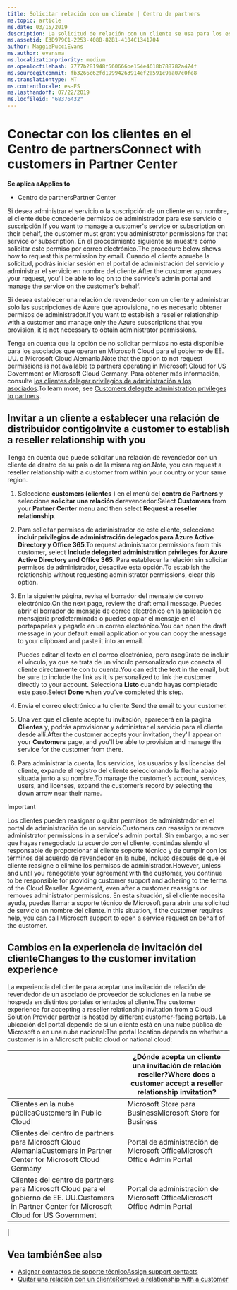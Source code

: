```yaml
---
title: Solicitar relación con un cliente | Centro de partners
ms.topic: article
ms.date: 03/15/2019
description: La solicitud de relación con un cliente se usa para los escenarios multipartner y multicanal. También es útil si un cliente quita tus privilegios de administrador delegado y necesitas restaurarlos para proporcionar aprovisionamiento o soporte técnico.
ms.assetid: E3D979C1-2253-408B-82B1-4104C1341704
author: MaggiePucciEvans
ms.author: evansma
ms.localizationpriority: medium
ms.openlocfilehash: 7777b281948f560666be154e4618b788782a474f
ms.sourcegitcommit: fb3266c62fd19994263914ef2a591c9aa07c0fe8
ms.translationtype: MT
ms.contentlocale: es-ES
ms.lasthandoff: 07/22/2019
ms.locfileid: "68376432"
---
```

# <a name="connect-with-customers-in-partner-center"></a><span data-ttu-id="7d4c5-104">Conectar con los clientes en el Centro de partners</span><span class="sxs-lookup"><span data-stu-id="7d4c5-104">Connect with customers in Partner Center</span></span>

<span data-ttu-id="7d4c5-105">**Se aplica a**</span><span class="sxs-lookup"><span data-stu-id="7d4c5-105">**Applies to**</span></span>

-  <span data-ttu-id="7d4c5-106">Centro de partners</span><span class="sxs-lookup"><span data-stu-id="7d4c5-106">Partner Center</span></span>

<span data-ttu-id="7d4c5-107">Si desea administrar el servicio o la suscripción de un cliente en su nombre, el cliente debe concederle permisos de administrador para ese servicio o suscripción.</span><span class="sxs-lookup"><span data-stu-id="7d4c5-107">If you want to manage a customer's service or subscription on their behalf, the customer must grant you administrator permissions for that service or subscription.</span></span> <span data-ttu-id="7d4c5-108">En el procedimiento siguiente se muestra cómo solicitar este permiso por correo electrónico.</span><span class="sxs-lookup"><span data-stu-id="7d4c5-108">The procedure below shows how to request this permission by email.</span></span> <span data-ttu-id="7d4c5-109">Cuando el cliente apruebe la solicitud, podrás iniciar sesión en el portal de administración del servicio y administrar el servicio en nombre del cliente.</span><span class="sxs-lookup"><span data-stu-id="7d4c5-109">After the customer approves your request, you'll be able to log on to the service's admin portal and manage the service on the customer's behalf.</span></span>

<span data-ttu-id="7d4c5-110">Si desea establecer una relación de revendedor con un cliente y administrar solo las suscripciones de Azure que aprovisiona, no es necesario obtener permisos de administrador.</span><span class="sxs-lookup"><span data-stu-id="7d4c5-110">If you want to establish a reseller relationship with a customer and manage only the Azure subscriptions that you provision, it is not necessary to obtain administrator permissions.</span></span>

<span data-ttu-id="7d4c5-111">Tenga en cuenta que la opción de no solicitar permisos no está disponible para los asociados que operan en Microsoft Cloud para el gobierno de EE. UU. o Microsoft Cloud Alemania.</span><span class="sxs-lookup"><span data-stu-id="7d4c5-111">Note that the option to not request permissions is not available to partners operating in Microsoft Cloud for US Government or Microsoft Cloud Germany.</span></span> <span data-ttu-id="7d4c5-112">Para obtener más información, consulte [los clientes delegar privilegios de administración a los asociados](https://docs.microsoft.com/en-us/partner-center/customers_revoke_admin_privileges).</span><span class="sxs-lookup"><span data-stu-id="7d4c5-112">To learn more, see [Customers delegate administration privileges to partners](https://docs.microsoft.com/en-us/partner-center/customers_revoke_admin_privileges).</span></span>


## <a name="invite-a-customer-to-establish-a-reseller-relationship-with-you"></a><span data-ttu-id="7d4c5-113">Invitar a un cliente a establecer una relación de distribuidor contigo</span><span class="sxs-lookup"><span data-stu-id="7d4c5-113">Invite a customer to establish a reseller relationship with you</span></span>

<span data-ttu-id="7d4c5-114">Tenga en cuenta que puede solicitar una relación de revendedor con un cliente de dentro de su país o de la misma región.</span><span class="sxs-lookup"><span data-stu-id="7d4c5-114">Note, you can request a reseller relationship with a customer from within your country or your same region.</span></span>

1.  <span data-ttu-id="7d4c5-115">Seleccione **customers (clientes** ) en el menú del **centro de Partners** y seleccione **solicitar una relación de**revendedor.</span><span class="sxs-lookup"><span data-stu-id="7d4c5-115">Select **Customers** from your **Partner Center** menu and then select **Request a reseller relationship**.</span></span>

2.  <span data-ttu-id="7d4c5-116">Para solicitar permisos de administrador de este cliente, seleccione **incluir privilegios de administración delegados para Azure Active Directory y Office 365**.</span><span class="sxs-lookup"><span data-stu-id="7d4c5-116">To request administrator permissions from this customer, select **Include delegated administration privileges for Azure Active Directory and Office 365**.</span></span> <span data-ttu-id="7d4c5-117">Para establecer la relación sin solicitar permisos de administrador, desactive esta opción.</span><span class="sxs-lookup"><span data-stu-id="7d4c5-117">To establish the relationship without requesting administrator permissions, clear this option.</span></span> 

3.  <span data-ttu-id="7d4c5-118">En la siguiente página, revisa el borrador del mensaje de correo electrónico.</span><span class="sxs-lookup"><span data-stu-id="7d4c5-118">On the next page, review the draft email message.</span></span> <span data-ttu-id="7d4c5-119">Puedes abrir el borrador de mensaje de correo electrónico en la aplicación de mensajería predeterminada o puedes copiar el mensaje en el portapapeles y pegarlo en un correo electrónico.</span><span class="sxs-lookup"><span data-stu-id="7d4c5-119">You can open the draft message in your default email application or you can copy the message to your clipboard and paste it into an email.</span></span> 

    <span data-ttu-id="7d4c5-120">Puedes editar el texto en el correo electrónico, pero asegúrate de incluir el vínculo, ya que se trata de un vínculo personalizado que conecta al cliente directamente con tu cuenta.</span><span class="sxs-lookup"><span data-stu-id="7d4c5-120">You can edit the text in the email, but be sure to include the link as it is personalized to link the customer directly to your account.</span></span> <span data-ttu-id="7d4c5-121">Selecciona **Listo** cuando hayas completado este paso.</span><span class="sxs-lookup"><span data-stu-id="7d4c5-121">Select **Done** when you’ve completed this step.</span></span>

3.  <span data-ttu-id="7d4c5-122">Envía el correo electrónico a tu cliente.</span><span class="sxs-lookup"><span data-stu-id="7d4c5-122">Send the email to your customer.</span></span>

5.  <span data-ttu-id="7d4c5-123">Una vez que el cliente acepte tu invitación, aparecerá en la página **Clientes** y, podrás aprovisionar y administrar el servicio para el cliente desde allí.</span><span class="sxs-lookup"><span data-stu-id="7d4c5-123">After the customer accepts your invitation, they'll appear on your **Customers** page, and you'll be able to provision and manage the service for the customer from there.</span></span>

 
6.  <span data-ttu-id="7d4c5-124">Para administrar la cuenta, los servicios, los usuarios y las licencias del cliente, expande el registro del cliente seleccionando la flecha abajo situada junto a su nombre.</span><span class="sxs-lookup"><span data-stu-id="7d4c5-124">To manage the customer’s account, services, users, and licenses, expand the customer’s record by selecting the down arrow near their name.</span></span>


> [!IMPORTANT]  
> <span data-ttu-id="7d4c5-125">Los clientes pueden reasignar o quitar permisos de administrador en el portal de administración de un servicio.</span><span class="sxs-lookup"><span data-stu-id="7d4c5-125">Customers can reassign or remove administrator permissions in a service's admin portal.</span></span> <span data-ttu-id="7d4c5-126">Sin embargo, a no ser que hayas renegociado tu acuerdo con el cliente, continúas siendo el responsable de proporcionar al cliente soporte técnico y de cumplir con los términos del acuerdo de revendedor en la nube, incluso después de que el cliente reasigne o elimine los permisos de administrador.</span><span class="sxs-lookup"><span data-stu-id="7d4c5-126">However, unless and until you renegotiate your agreement with the customer, you continue to be responsible for providing customer support and adhering to the terms of the Cloud Reseller Agreement, even after a customer reassigns or removes administrator permissions.</span></span> <span data-ttu-id="7d4c5-127">En esta situación, si el cliente necesita ayuda, puedes llamar a soporte técnico de Microsoft para abrir una solicitud de servicio en nombre del cliente.</span><span class="sxs-lookup"><span data-stu-id="7d4c5-127">In this situation, if the customer requires help, you can call Microsoft support to open a service request on behalf of the customer.</span></span>

## <a name="changes-to-the-customer-invitation-experience"></a><span data-ttu-id="7d4c5-128">Cambios en la experiencia de invitación del cliente</span><span class="sxs-lookup"><span data-stu-id="7d4c5-128">Changes to the customer invitation experience</span></span>

<span data-ttu-id="7d4c5-129">La experiencia del cliente para aceptar una invitación de relación de revendedor de un asociado de proveedor de soluciones en la nube se hospeda en distintos portales orientados al cliente.</span><span class="sxs-lookup"><span data-stu-id="7d4c5-129">The customer experience for accepting a reseller relationship invitation from a Cloud Solution Provider partner is hosted by different customer-facing portals.</span></span> <span data-ttu-id="7d4c5-130">La ubicación del portal depende de si un cliente está en una nube pública de Microsoft o en una nube nacional:</span><span class="sxs-lookup"><span data-stu-id="7d4c5-130">The portal location depends on whether a customer is in a Microsoft public cloud or national cloud:</span></span> 

|  | <span data-ttu-id="7d4c5-131">¿Dónde acepta un cliente una invitación de relación reseller?</span><span class="sxs-lookup"><span data-stu-id="7d4c5-131">Where does a customer accept a reseller relationship invitation?</span></span> |
|---------|---------
| <span data-ttu-id="7d4c5-132">Clientes en la nube pública</span><span class="sxs-lookup"><span data-stu-id="7d4c5-132">Customers in Public Cloud</span></span> | <span data-ttu-id="7d4c5-133">Microsoft Store para Business</span><span class="sxs-lookup"><span data-stu-id="7d4c5-133">Microsoft Store for Business</span></span> |
| <span data-ttu-id="7d4c5-134">Clientes del centro de partners para Microsoft Cloud Alemania</span><span class="sxs-lookup"><span data-stu-id="7d4c5-134">Customers in Partner Center for Microsoft Cloud Germany</span></span> | <span data-ttu-id="7d4c5-135">Portal de administración de Microsoft Office</span><span class="sxs-lookup"><span data-stu-id="7d4c5-135">Microsoft Office Admin Portal</span></span> |
| <span data-ttu-id="7d4c5-136">Clientes del centro de partners para Microsoft Cloud para el gobierno de EE. UU.</span><span class="sxs-lookup"><span data-stu-id="7d4c5-136">Customers in Partner Center for Microsoft Cloud for US Government</span></span> | <span data-ttu-id="7d4c5-137">Portal de administración de Microsoft Office</span><span class="sxs-lookup"><span data-stu-id="7d4c5-137">Microsoft Office Admin Portal</span></span> |
|

## <a name="see-also"></a><span data-ttu-id="7d4c5-138">Vea también</span><span class="sxs-lookup"><span data-stu-id="7d4c5-138">See also</span></span>

- [<span data-ttu-id="7d4c5-139">Asignar contactos de soporte técnico</span><span class="sxs-lookup"><span data-stu-id="7d4c5-139">Assign support contacts</span></span>](assign-support-contacts.md)
- [<span data-ttu-id="7d4c5-140">Quitar una relación con un cliente</span><span class="sxs-lookup"><span data-stu-id="7d4c5-140">Remove a relationship with a customer</span></span>](remove-a-relationship.md)
